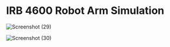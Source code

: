 # IRB 4600 Robot Arm Simulation

![Screenshot (29)](https://user-images.githubusercontent.com/126350818/221660122-08fa9123-61b3-40cb-9da6-59d9019420bc.png)

![Screenshot (30)](https://user-images.githubusercontent.com/126350818/221660266-87051612-1ba7-46a4-bdcf-66737e297003.png)
